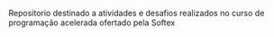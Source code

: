 Repositorio destinado a atividades e desafios realizados no curso de programação acelerada ofertado pela Softex
